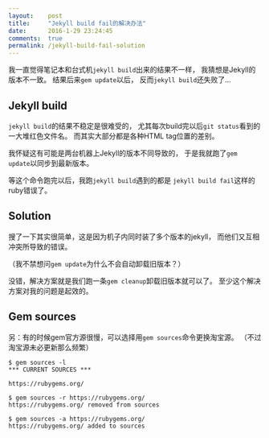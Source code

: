```yaml
---
layout:    post
title:     "Jekyll build fail的解决办法"
date:      2016-1-29 23:24:45
comments:  true
permalink: /jekyll-build-fail-solution
---
```


我一直觉得笔记本和台式机`jekyll build`出来的结果不一样，
我猜想是Jekyll的版本不一致。
结果后来`gem update`以后，
反而`jekyll build`还失败了…

<!--MORE-->

## Jekyll build

`jekyll build`的结果不稳定是很难受的，
尤其每次build完以后`git status`看到的一大堆红色文件名。
而其实大部分都是各种HTML tag位置的差别。

我怀疑这有可能是两台机器上Jekyll的版本不同导致的，
于是我就跑了`gem update`以同步到最新版本。

等这个命令跑完以后，我跑`jekyll build`遇到的都是
`jekyll build fail`这样的ruby错误了。


## Solution

搜了一下其实很简单，这是因为机子内同时装了多个版本的jekyll，
而他们又互相冲突所导致的错误。

（我不禁想问`gem update`为什么不会自动卸载旧版本？）

没错，解决方案就是我们跑一条`gem cleanup`卸载旧版本就可以了。
至少这个解决方案对我的问题是起效的。


## Gem sources

另：有的时候gem官方源很慢，可以选择用`gem sources`命令更换淘宝源。
（不过淘宝源未必更新那么频繁）

```
$ gem sources -l
*** CURRENT SOURCES ***

https://rubygems.org/

$ gem sources -r https://rubygems.org/
https://rubygems.org/ removed from sources

$ gem sources -a https://rubygems.org/
https://rubygems.org/ added to sources
```

